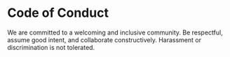 # Code of Conduct

We are committed to a welcoming and inclusive community. Be respectful,
assume good intent, and collaborate constructively. Harassment or
discrimination is not tolerated.
